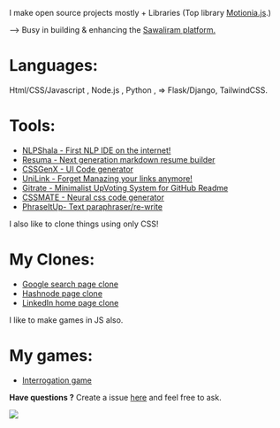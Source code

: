 I make open source projects mostly + Libraries (Top library [Motionia.js](https://github.com/abhiprojectz/motionia).)

--> Busy in building & enhancing the [Sawaliram platform.](https://sawaliram.org/)

# Languages:
Html/CSS/Javascript , Node.js , Python , 
=> Flask/Django, TailwindCSS.

# Tools:
+ [NLPShala - First NLP IDE on the internet!](https://github.com/abhiprojectz/NLPShala)
+ [Resuma - Next generation markdown resume builder](https://github.com/abhiprojectz/resuma)
+ [CSSGenX - UI Code generator](https://github.com/abhiprojectz/cssgenx)
+ [UniLink - Forget Manazing your links anymore!](https://github.com/abhiprojectz/unilink)
+ [Gitrate - Minimalist UpVoting System for GitHub Readme](https://github.com/abhiprojectz/gitrate)
+ [CSSMATE - Neural css code generator](https://github.com/abhiprojectz/CSSMATE)
+ [PhraseItUp- Text paraphraser/re-write](https://github.com/abhiprojectz/PhraseItUp)

I also like to clone things using only CSS!

# My Clones:
+ [Google search page clone](https://github.com/abhiprojectz/Google-search-clone)
+ [Hashnode page clone](https://github.com/abhiprojectz/hashnode-frontend-clone)
+ [LinkedIn home page clone]()

I like to make games in JS also.

# My games:
+ [Interrogation game](https://github.com/abhiprojectz/Interrogation-game)

**Have questions ?**
Create a issue [here](https://github.com/abhiprojectz/abhiprojectz/issues) and feel free to ask. 

![](https://gpvc.arturio.dev/abhiprojectz)

